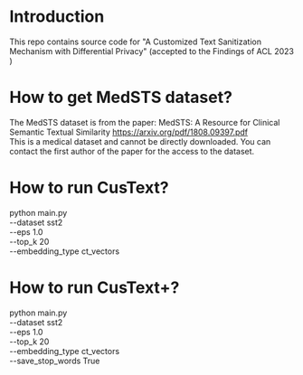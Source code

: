 # Introduction
This repo contains source code for "A Customized Text Sanitization Mechanism with Differential Privacy" (accepted to the Findings of ACL 2023 )

# How to get MedSTS dataset?
The MedSTS dataset is from the paper: MedSTS: A Resource for Clinical Semantic Textual Similarity https://arxiv.org/pdf/1808.09397.pdf \
This is a medical dataset and cannot be directly downloaded. You can contact the first author of the paper for the access to the dataset.

# How to run CusText?

 python main.py \
  --dataset sst2 \
  --eps 1.0 \
  --top_k 20 \
  --embedding_type ct_vectors 

# How to run CusText+?

 python main.py \
  --dataset sst2 \
  --eps 1.0 \
  --top_k 20 \
  --embedding_type ct_vectors \
  --save_stop_words True
